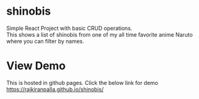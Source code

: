 # shinobis
Simple React Project with basic CRUD operations.  
This shows a list of shinobis from one of my all time favorite anime Naruto where you can filter by names.

# View Demo
This is hosted in github pages. Click the below link for demo  
https://rajkiranpalla.github.io/shinobis/
